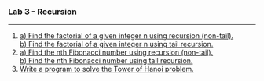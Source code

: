 ### Lab 3 - Recursion

---

<ol>
  <li>
    <a href="./p01a.cpp">a) Find the factorial of a given integer n using recursion (non-tail).</a><br>
    <a href="./p01b.cpp">b) Find the factorial of a given integer n using tail recursion.</a>
  </li>
    
  <li>
    <a href="./p02a.cpp">a) Find the nth Fibonacci number using recursion (non-tail).</a><br>
    <a href="./p02b.cpp">b) Find the nth Fibonacci number using tail recursion.</a>
  </li>
     
  <li>
    <a href="./p03.cpp">Write a program to solve the Tower of Hanoi problem.</a>
  </li>
</ol>
